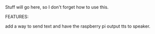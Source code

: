 Stuff will go here, so I don't forget how to use this.

FEATURES:

add a way to send text and have the raspberry pi output tts to speaker.
